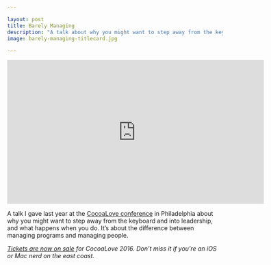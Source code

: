 ```yaml
---

layout: post
title: Barely Managing
description: "A talk about why you might want to step away from the keyboard and into leadership, and what happens when you do."
image: barely-managing-titlecard.jpg

---
```


<div class="aspect-ratio"><iframe src="https://player.vimeo.com/video/153709318?color=ffffff" width="600" height="337" frameborder="0" webkitallowfullscreen mozallowfullscreen allowfullscreen></iframe></div>


A talk I gave last year at the [CocoaLove conference](http://cocoalove.org) in Philadelphia about why you might want to step away from the keyboard and into leadership, and what happens when you do. It’s about the difference between managing programs and managing people.

*[Tickets are now on sale](https://ti.to/cocoalove/2016) for CocoaLove 2016. Don’t miss it if you’re an iOS or Mac nerd on the east coast.*

